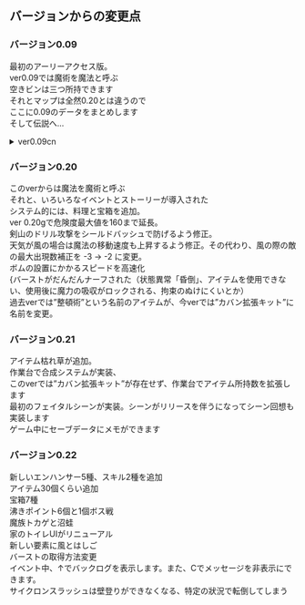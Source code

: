 <h2>バージョンからの変更点</h2>

### バージョン0.09

最初のアーリーアクセス版。<br>
ver0.09では魔術を魔法と呼ぶ<br>
空きビンは三つ所持できます<br>
それとマップは全然0.20とは違うので<br>
ここに0.09のデータをまとめします<br>
そして伝説へ…

<details>
  <summary>ver0.09cn</summary>
  
![ver0.09](../../../assets/images/wiki/other/update_points/ver0.09.png)
  
|場所|アイテム名|備考|
|---|---|---|
|A|ブラッドアップルx3|採集|
|B|ブラッドアップルx3|採集|
|C|ブラッドチェリーx3|採集|
|D|エナジーボール|魔法|
|E|バイタルグミx10|”木漏れ日の広間”の戦闘報酬|
|F|マジカルグミx10|”きのこを実装したかった場所”の戦闘報酬|
|G|ホーリーバースト|”夕立”の戦闘報酬、魔法|
|H|禁忌のリンゴx3|”はぐれ者”の戦闘報酬|
|I|整頓術x3|夕立の隠し部屋|
|J|グラティアのアンク||
|K|150G||
|L|グラウンドボム|魔女の雑貨店（の予定地）、魔法|
|M|禁忌のリンゴx1|”鳥籠”の戦闘報酬|
|N|ライフボトルx5||

</details>

### バージョン0.20

このverからは魔法を魔術と呼ぶ<br>
それと、いろいろなイベントとストーリーが導入された<br>
システム的には、料理と宝箱を追加。<br>
ver 0.20gで危険度最大値を160まで延長。<br>
剣山のドリル攻撃をシールドバッシュで防げるよう修正。<br>
天気が風の場合は魔法の移動速度も上昇するよう修正。その代わり、風の際の敵の最大出現数補正を -3 → -2 に変更。<br>
ボムの設置にかかるスピードを高速化<br>
{バーストがだんだんナーフされた（状態異常「昏倒」、アイテムを使用できない、使用後に魔力の吸収がロックされる、拘束のぬけにくいとか）<br>
過去verでは”整頓術”という名前のアイテムが、今verでは”カバン拡張キット”に名前を変更。<br>

### バージョン0.21

アイテム枯れ草が追加。<br>
作業台で合成システムが実装、<br>
このverでは”カバン拡張キット”が存在せず、作業台でアイテム所持数を拡張します<br>
最初のフェイタルシーンが実装。シーンがリリースを伴うになってシーン回想も実装します<br>
ゲーム中にセーブデータにメモができます<br>

### バージョン0.22

新しいエンハンサー5種、スキル2種を追加<br>
アイテム30個くらい追加<br>
宝箱7種<br>
沸きポイント6個と1個ボス戦<br>
魔族トカゲと沼蛙<br>
家のトイレUIがリニューアル<br>
新しい要素に風とはしご<br>
バーストの取得方法変更<br>
イベント中、↑でバックログを表示します。また、Cでメッセージを非表示にできます。<br>
サイクロンスラッシュは壁登りができなくなる、特定の狀況で転倒してしまう<br>
